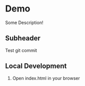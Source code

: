 # Demo

Some Description!

## Subheader

Test git commit

## Local Development

1. Open index.html in your browser